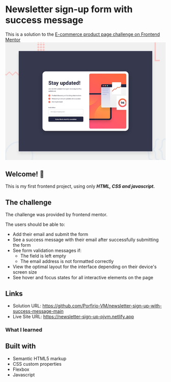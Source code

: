 # Newsletter sign-up form with success message
This is a solution to the [E-commerce product page challenge on Frontend Mentor](https://www.frontendmentor.io/challenges/ecommerce-product-page-UPsZ9MJp6)
![Design preview for the Newsletter sign-up form with success message coding challenge](./design/desktop-preview.jpg)

## Welcome! 👋

This is my first frontend project, using only ***HTML, CSS and javascript.***

## The challenge

The challenge was provided by frontend mentor.

The users should be able to:

- Add their email and submit the form
- See a success message with their email after successfully submitting the form
- See form validation messages if:
  - The field is left empty
  - The email address is not formatted correctly
- View the optimal layout for the interface depending on their device's screen size
- See hover and focus states for all interactive elements on the page

## Links

- Solution URL: https://github.com/Porfirio-VM/newsletter-sign-up-with-success-message-main
- Live Site URL: https://newsletter-sign-up-pjvm.netlify.app

### What I learned

## Built with

- Semantic HTML5 markup
- CSS custom properties
- Flexbox
- Javascript
